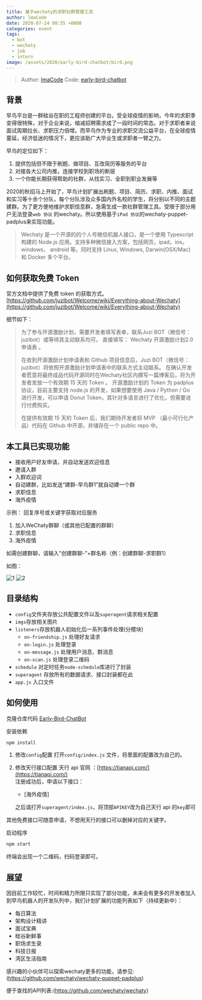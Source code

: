 ```yaml
---
title: 基于wechaty的求职社群管理工具
author: lmaCode
date: 2020-07-24 00:55 +0800
categories: event
tags:
  - bot
  - wechaty
  - job
  - intern
image: /assets/2020/early-bird-chatbot/bird.png
---
```


> Author: [lmaCode](https://github.com/lmaCode)
> Code: [early-bird-chatbot](https://github.com/lmaCode/early-bird-chatbot)

## 背景

早鸟平台是一群硅谷在职的工程师创建的平台。受全球疫情的影响，今年的求职季变得很特殊，对于企业来说，缩减招聘需求成了一段时间的常态。对于求职者来说面试周期拉长、求职压力倍增。而早鸟作为专业的求职交流公益平台，在全球疫情蔓延，经济低迷的情况下，更应该助广大毕业生或求职者一臂之力。

早鸟的定位如下：

1. 提供包括但不限于刷题、做项目、互改简历等服务的平台
2. 对接各大公司内推，连接学校到职场的断层
3. 一个你能长期获得帮助的社群，从找实习、全职到职业发展等

2020的秋招马上开始了，早鸟计划扩展出刷题、项目、简历、求职、内推、面试和实习等十余个分队，每个分队涉及众多国内外名校的学生，将分别以不同的主题建群。为了更方便地维护求职信息群，急需生成一款社群管理工具。受限于部分用户无法登录`web 协议` 的wechaty。所以使用基于`iPad 协议`的wechaty-puppet-padplus来实现功能。

> Wechaty 是一个开源的的个人号微信机器人接口，是一个使用 Typescript 构建的 Node.js 应用。支持多种微信接入方案，包括网页，ipad，ios，windows， android 等。同时支持 Linux, Windows, Darwin(OSX/Mac) 和 Docker 多个平台。

## 如何获取免费 Token

官方文档中提供了免费 token 的获取方式。
[https://github.com/juzibot/Welcome/wiki/Everything-about-Wechaty](https://github.com/juzibot/Welcome/wiki/Everything-about-Wechaty)

细节如下：
> 为了参与开源激励计划，需要开发者填写表单，联系Juzi BOT（微信号：juzibot）或等待其主动联系均可。
直接填写： Wechaty 开源激励计划2.0申请表 。
>
> 在收到开源激励计划申请表和 Github 项目信息后，Juzi BOT（微信号：juzibot）将依照开源激励计划申请表中的联系方式主动联系。
在确认开发者愿意将最终成品代码开源同时在Wechaty社区内撰写一篇博客后，将为开发者发放一个有效期 15 天的 Token 。
开源激励计划的 Token 为 padplus 协议，目前主要支持 node.js 的开发，如果想要使用 Java / Python / Go 进行开发，可以申请 Donut Token，其针对多语言进行了优化，但需要进行付费购买。
>
> 在提供有效期 15 天的 Token 后，我们期待开发者将 MVP （最小可行化产品）代码在 Github 中开源，并储存在一个 public repo 中。

## 本工具已实现功能

- 接收用户好友申请，并自动发送欢迎信息
- 邀请入群
- 入群欢迎词
- 自动建群，比如发送“建群-早鸟群1”就自动建一个群
- 求职信息
- 海外疫情

示例：
回复序号或关键字获取对应服务

1. 加入WeChaty群聊（或其他已配置的群聊）
2. 求职信息
3. 海外疫情

如需创建群聊，请输入"创建群聊-"+群名称（例：创建群聊-求职群1）

如图：

![1](/assets/2020/early-bird-chatbot/job.png)
![2](/assets/2020/early-bird-chatbot/covid.png)

## 目录结构

- `config`文件夹存放公共配置文件以及`superagent`请求相关配置
- `imgs`存放相关图片
- `listeners`存放机器人初始化后一系列事件处理(分模块)
  - `on-friendship.js` 处理好友请求
  - `on-login.js` 处理登录
  - `on-message.js` 处理用户消息、群消息
  - `on-scan.js` 处理登录二维码
- `schedule` 对定时任务`node-schedule`库进行了封装
- `superagent` 存放所有的数据请求、接口封装都在此
- `app.js` 入口文件

## 如何使用

克隆仓库代码
[Early-Bird-ChatBot](https://github.com/lmaCode/early-bird-chatbot)

安装依赖

```bash
npm install
```

1. 修改`config`配置
   打开`config/index.js` 文件，将里面的配置改为自己的。
2. 修改天行接口配置
   天行 api 官网 ：[https://tianapi.com/](https://tianapi.com/)  
    注册成功后，申请以下接口：
   - [海外疫情]

   之后请打开`superagent/index.js`，将顶部`APIKEY`改为自己天行 api 的`key`即可

其他免费接口可随意申请，不想用天行的接口可以删掉对应的关键字。

启动程序

```bash
npm start
```

终端会出现一个二维码，扫码登录即可。

## 展望

因目前工作较忙，时间和精力所限只实现了部分功能，未来会有更多的开发者加入到早鸟机器人的开发队列中，我们计划扩展的功能列表如下（持续更新中）：

- 每日算法
- 架构设计精讲
- 面试宝典
- 硅谷新鲜事
- 职场求生录
- 科技日报
- 湾区生活指南

感兴趣的小伙伴可以探索wechaty更多的功能，请参见:(<https://github.com/wechaty/wechaty-puppet-padplus>)

便于查找的API列表:(<https://github.com/wechaty/wechaty>)

